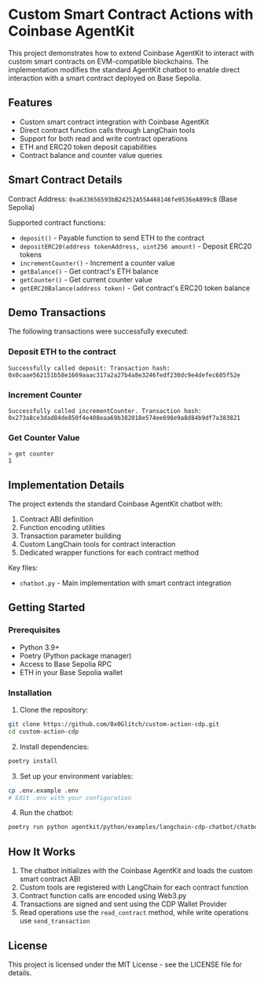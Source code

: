 # Custom Smart Contract Actions with Coinbase AgentKit

This project demonstrates how to extend Coinbase AgentKit to interact with custom smart contracts on EVM-compatible blockchains. The implementation modifies the standard AgentKit chatbot to enable direct interaction with a smart contract deployed on Base Sepolia.

## Features

- Custom smart contract integration with Coinbase AgentKit
- Direct contract function calls through LangChain tools
- Support for both read and write contract operations
- ETH and ERC20 token deposit capabilities
- Contract balance and counter value queries

## Smart Contract Details

Contract Address: `0xa633656593bB24252A55A468146fe9536eA899cB` (Base Sepolia)

Supported contract functions:
- `deposit()` - Payable function to send ETH to the contract
- `depositERC20(address tokenAddress, uint256 amount)` - Deposit ERC20 tokens
- `incrementCounter()` - Increment a counter value
- `getBalance()` - Get contract's ETH balance
- `getCounter()` - Get current counter value
- `getERC20Balance(address token)` - Get contract's ERC20 token balance

## Demo Transactions

The following transactions were successfully executed:

### Deposit ETH to the contract

```
Successfully called deposit: Transaction hash: 0x0caae562151b58e1669aaac317a2a27b4a8e3246fedf230dc9e4defec685f52e
```

### Increment Counter

```
Successfully called incrementCounter. Transaction hash: 0x273a8ce3dad84de850f4e408eaa69b382018e574ee698e9a8d84b9df7a383821
```

### Get Counter Value

```
> get counter
1
```

## Implementation Details

The project extends the standard Coinbase AgentKit chatbot with:

1. Contract ABI definition
2. Function encoding utilities
3. Transaction parameter building
4. Custom LangChain tools for contract interaction
5. Dedicated wrapper functions for each contract method

Key files:
- `chatbot.py` - Main implementation with smart contract integration

## Getting Started

### Prerequisites

- Python 3.9+
- Poetry (Python package manager)
- Access to Base Sepolia RPC
- ETH in your Base Sepolia wallet

### Installation

1. Clone the repository:
```bash
git clone https://github.com/0x0Glitch/custom-action-cdp.git
cd custom-action-cdp
```

2. Install dependencies:
```bash
poetry install
```

3. Set up your environment variables:
```bash
cp .env.example .env
# Edit .env with your configuration
```

4. Run the chatbot:
```bash
poetry run python agentkit/python/examples/langchain-cdp-chatbot/chatbot.py
```

## How It Works

1. The chatbot initializes with the Coinbase AgentKit and loads the custom smart contract ABI
2. Custom tools are registered with LangChain for each contract function
3. Contract function calls are encoded using Web3.py
4. Transactions are signed and sent using the CDP Wallet Provider
5. Read operations use the `read_contract` method, while write operations use `send_transaction`

## License

This project is licensed under the MIT License - see the LICENSE file for details.
